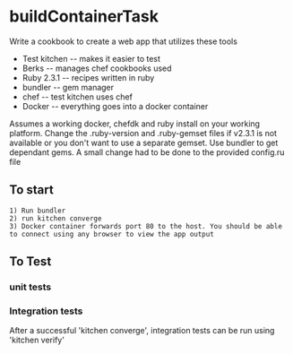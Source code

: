 # buildContainerTask

Write a cookbook to create a web app that utilizes these tools 

* Test kitchen -- makes it easier to test
* Berks -- manages chef cookbooks used
* Ruby 2.3.1 -- recipes written in ruby
* bundler -- gem manager
* chef -- test kitchen uses chef
* Docker -- everything goes into a docker container


Assumes a working docker, chefdk and ruby install on your working platform.
Change the .ruby-version and .ruby-gemset files if v2.3.1 is not available or you don't want to use a separate gemset.
Use bundler to get dependant gems. A small change had to be done to the provided config.ru file

## To start
```
1) Run bundler
2) run kitchen converge
3) Docker container forwards port 80 to the host. You should be able to connect using any browser to view the app output
```

## To Test
### unit tests

### Integration tests
After a successful 'kitchen converge', integration tests can be run using 'kitchen verify'
